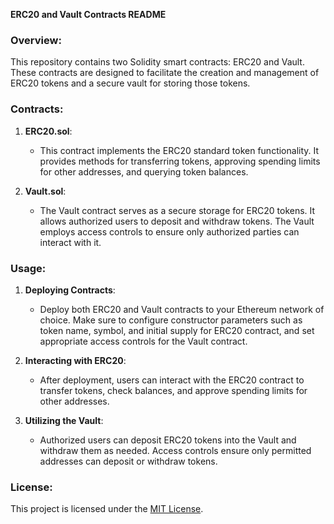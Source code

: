 **ERC20 and Vault Contracts README**

### Overview:

This repository contains two Solidity smart contracts: ERC20 and Vault. These contracts are designed to facilitate the creation and management of ERC20 tokens and a secure vault for storing those tokens.

### Contracts:

1. **ERC20.sol**:
   - This contract implements the ERC20 standard token functionality. It provides methods for transferring tokens, approving spending limits for other addresses, and querying token balances.

2. **Vault.sol**:
   - The Vault contract serves as a secure storage for ERC20 tokens. It allows authorized users to deposit and withdraw tokens. The Vault employs access controls to ensure only authorized parties can interact with it.

### Usage:

1. **Deploying Contracts**:
   - Deploy both ERC20 and Vault contracts to your Ethereum network of choice. Make sure to configure constructor parameters such as token name, symbol, and initial supply for ERC20 contract, and set appropriate access controls for the Vault contract.

2. **Interacting with ERC20**:
   - After deployment, users can interact with the ERC20 contract to transfer tokens, check balances, and approve spending limits for other addresses.

3. **Utilizing the Vault**:
   - Authorized users can deposit ERC20 tokens into the Vault and withdraw them as needed. Access controls ensure only permitted addresses can deposit or withdraw tokens.

### License:

This project is licensed under the [MIT License](LICENSE).
